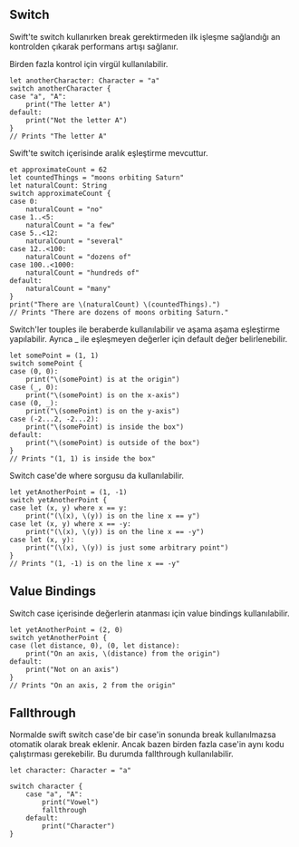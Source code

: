 ## Switch

Swift'te switch kullanırken break gerektirmeden ilk işleşme sağlandığı an kontrolden çıkarak performans artışı sağlanır.


Birden fazla kontrol için virgül kullanılabilir.

```
let anotherCharacter: Character = "a"
switch anotherCharacter {
case "a", "A":
    print("The letter A")
default:
    print("Not the letter A")
}
// Prints "The letter A"
```

Swift'te switch içerisinde aralık eşleştirme mevcuttur.

```
et approximateCount = 62
let countedThings = "moons orbiting Saturn"
let naturalCount: String
switch approximateCount {
case 0:
    naturalCount = "no"
case 1..<5:
    naturalCount = "a few"
case 5..<12:
    naturalCount = "several"
case 12..<100:
    naturalCount = "dozens of"
case 100..<1000:
    naturalCount = "hundreds of"
default:
    naturalCount = "many"
}
print("There are \(naturalCount) \(countedThings).")
// Prints "There are dozens of moons orbiting Saturn."
```

Switch'ler touples ile beraberde kullanılabilir ve aşama aşama eşleştirme yapılabilir. Ayrıca _ ile eşleşmeyen değerler için default değer belirlenebilir.

```
let somePoint = (1, 1)
switch somePoint {
case (0, 0):
    print("\(somePoint) is at the origin")
case (_, 0):
    print("\(somePoint) is on the x-axis")
case (0, _):
    print("\(somePoint) is on the y-axis")
case (-2...2, -2...2):
    print("\(somePoint) is inside the box")
default:
    print("\(somePoint) is outside of the box")
}
// Prints "(1, 1) is inside the box"

```

Switch case'de where sorgusu da kullanılabilir.

```
let yetAnotherPoint = (1, -1)
switch yetAnotherPoint {
case let (x, y) where x == y:
    print("(\(x), \(y)) is on the line x == y")
case let (x, y) where x == -y:
    print("(\(x), \(y)) is on the line x == -y")
case let (x, y):
    print("(\(x), \(y)) is just some arbitrary point")
}
// Prints "(1, -1) is on the line x == -y"
```

## Value Bindings

Switch case içerisinde değerlerin atanması için value bindings kullanılabilir.

```
let yetAnotherPoint = (2, 0)
switch yetAnotherPoint {
case (let distance, 0), (0, let distance):
    print("On an axis, \(distance) from the origin")
default:
    print("Not on an axis")
}
// Prints "On an axis, 2 from the origin"
```

## Fallthrough

Normalde swift switch case'de bir case'in sonunda break kullanılmazsa otomatik olarak break eklenir. Ancak bazen birden fazla case'in aynı kodu çalıştırması gerekebilir. Bu durumda fallthrough kullanılabilir.

```
let character: Character = "a"

switch character {
    case "a", "A":
        print("Vowel")
        fallthrough
    default:
        print("Character")
}
```